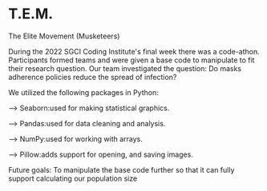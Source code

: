 # T.E.M.
The Elite Movement (Musketeers)

During the 2022 SGCI Coding Institute's final week there was a code-athon. Participants formed teams and were given a base code to manipulate to fit their research
question. Our team investigated the question: Do masks adherence policies reduce the spread of infection? 

We utilized the following packages in Python:

  --> Seaborn:used for making statistical graphics.

  --> Pandas:used for data cleaning and analysis.

  --> NumPy:used for working with arrays.

  --> Pillow:adds support for opening, and saving images.
  
Future goals: To manipulate the base code further so that it can fully support calculating our population size 

